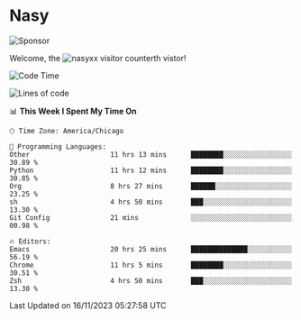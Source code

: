 # Nasy

<!--
<p align="center">
<img height="200" src="https://github-readme-stats.vercel.app/api?username=nasyxx&count_private=true&show_icons=true&theme=dracula&include_all_commits=true"/>
<img height="200" src="https://github-readme-stats.vercel.app/api/top-langs/?username=nasyxx&theme=dracula&hide=html,jupyter+notebook&count_private=true&show_icons=true"/>
</p>

  
----------------
-->

![Sponsor](https://img.shields.io/static/v1.svg?label=Sponsor&message=%E2%9D%A4&logo=GitHub&style=flat&color=pink)
 
Welcome, the ![nasyxx visitor counter](https://count.getloli.com/get/@nasyxx?theme=rule34)th vistor!
 
<!--START_SECTION:waka-->
![Code Time](http://img.shields.io/badge/Code%20Time-3%2C966%20hrs%205%20mins-blue)

![Lines of code](https://img.shields.io/badge/From%20Hello%20World%20I%27ve%20Written-6.3%20million%20lines%20of%20code-blue)

📊 **This Week I Spent My Time On** 

```text
🕑︎ Time Zone: America/Chicago

💬 Programming Languages: 
Other                    11 hrs 13 mins      ████████░░░░░░░░░░░░░░░░░   30.89 % 
Python                   11 hrs 12 mins      ████████░░░░░░░░░░░░░░░░░   30.85 % 
Org                      8 hrs 27 mins       ██████░░░░░░░░░░░░░░░░░░░   23.25 % 
sh                       4 hrs 50 mins       ███░░░░░░░░░░░░░░░░░░░░░░   13.30 % 
Git Config               21 mins             ░░░░░░░░░░░░░░░░░░░░░░░░░   00.98 % 

🔥 Editors: 
Emacs                    20 hrs 25 mins      ██████████████░░░░░░░░░░░   56.19 % 
Chrome                   11 hrs 5 mins       ████████░░░░░░░░░░░░░░░░░   30.51 % 
Zsh                      4 hrs 50 mins       ███░░░░░░░░░░░░░░░░░░░░░░   13.30 % 
```


 Last Updated on 16/11/2023 05:27:58 UTC
<!--END_SECTION:waka-->

<!-- ![visitors](https://visitor-badge.laobi.icu/badge?page_id=nasyxx.nasyxx) -->
